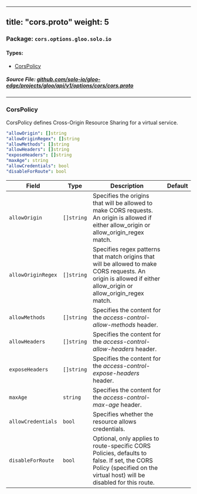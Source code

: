 
---
title: "cors.proto"
weight: 5
---

<!-- Code generated by solo-kit. DO NOT EDIT. -->


### Package: `cors.options.gloo.solo.io` 
#### Types:


- [CorsPolicy](#corspolicy)
  



##### Source File: [github.com/solo-io/gloo-edge/projects/gloo/api/v1/options/cors/cors.proto](https://github.com/solo-io/gloo-edge/blob/master/projects/gloo/api/v1/options/cors/cors.proto)





---
### CorsPolicy

 
CorsPolicy defines Cross-Origin Resource Sharing for a virtual service.

```yaml
"allowOrigin": []string
"allowOriginRegex": []string
"allowMethods": []string
"allowHeaders": []string
"exposeHeaders": []string
"maxAge": string
"allowCredentials": bool
"disableForRoute": bool

```

| Field | Type | Description | Default |
| ----- | ---- | ----------- |----------- | 
| `allowOrigin` | `[]string` | Specifies the origins that will be allowed to make CORS requests. An origin is allowed if either allow_origin or allow_origin_regex match. |  |
| `allowOriginRegex` | `[]string` | Specifies regex patterns that match origins that will be allowed to make CORS requests. An origin is allowed if either allow_origin or allow_origin_regex match. |  |
| `allowMethods` | `[]string` | Specifies the content for the *access-control-allow-methods* header. |  |
| `allowHeaders` | `[]string` | Specifies the content for the *access-control-allow-headers* header. |  |
| `exposeHeaders` | `[]string` | Specifies the content for the *access-control-expose-headers* header. |  |
| `maxAge` | `string` | Specifies the content for the *access-control-max-age* header. |  |
| `allowCredentials` | `bool` | Specifies whether the resource allows credentials. |  |
| `disableForRoute` | `bool` | Optional, only applies to route-specific CORS Policies, defaults to false. If set, the CORS Policy (specified on the virtual host) will be disabled for this route. |  |





<!-- Start of HubSpot Embed Code -->
<script type="text/javascript" id="hs-script-loader" async defer src="//js.hs-scripts.com/5130874.js"></script>
<!-- End of HubSpot Embed Code -->
